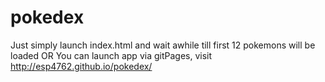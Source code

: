 # pokedex

Just simply launch index.html and wait awhile till first 12 pokemons will be loaded
OR
You can launch app via gitPages, visit http://esp4762.github.io/pokedex/